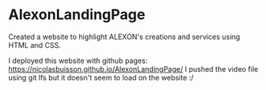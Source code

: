 # AlexonLandingPage

Created a website to highlight ALEXON's creations and services using HTML and CSS.

I deployed this website with github pages: https://nicolasbuisson.github.io/AlexonLandingPage/
I pushed the video file using git lfs but it doesn't seem to load on the website :/
